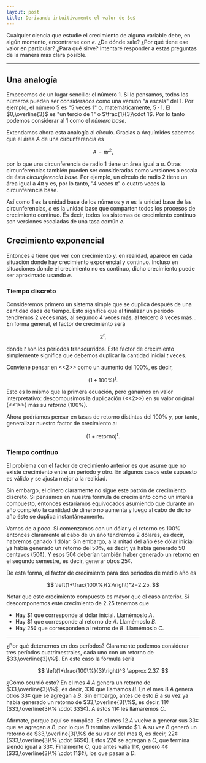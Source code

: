 ```yaml
---
layout: post
title: Derivando intuitivamente el valor de $e$
---
```


Cualquier ciencia que estudie el crecimiento de alguna variable debe, en algún momento, encontrarse con $e$. ¿De dónde sale? ¿Por qué tiene ese valor en particular? ¿Para qué sirve? Intentaré responder a estas preguntas de la manera más clara posible.

-----

## Una analogía

Empecemos de un lugar sencillo: el número $1$. Si lo pensamos, todos los números pueden ser considerados como una versión "a escala" del $1$. Por ejemplo, el número 5 es "5 veces 1" o, matemáticamente, $5\cdot 1$. El $0,\overline{3}$ es "un tercio de 1" o $\frac{1}{3}\cdot 1$. Por lo tanto podemos considerar al $1$ como el *número base*.

Extendamos ahora esta analogía al círculo. Gracias a Arquímides sabemos que el área $A$ de una circunferencia es

$$
	A=\pi r^2,
$$

por lo que una circunferencia de radio 1 tiene un área igual a $\pi$. Otras circunferencias también pueden ser consideradas como versiones a escala de ésta *circunferencia base*. Por ejemplo, un círculo de radio 2 tiene un área igual a $4\pi$ y es, por lo tanto, "4 veces $\pi$" o cuatro veces la circunferencia base.

Así como $1$ es la unidad base de los números y $\pi$ es la unidad base de las circunferencias, $e$ es la unidad base que comparten todos los procesos de crecimiento continuo. Es decir, todos los sistemas de crecimiento continuo son versiones escaladas de una tasa común $e$.

## Crecimiento exponencial

Entonces $e$ tiene que ver con crecimiento y, en realidad, aparece en cada situación donde hay crecimiento exponencial y continuo. Incluso en situaciones donde el crecimiento no es continuo, dicho crecimiento puede ser aproximado usando $e$.

### Tiempo discreto

Consideremos primero un sistema simple que se duplica después de una cantidad dada de tiempo. Esto significa que al finalizar un período tendremos 2 veces más, al segundo 4 veces más, al tercero 8 veces más... En forma general, el factor de crecimiento será

$$
	2^t,
$$

donde $t$ son los períodos transcurridos. Este factor de crecimiento simplemente significa que debemos duplicar la cantidad inicial $t$ veces.

Conviene pensar en <<$2$>> como un aumento del $100\%$, es decir,

$$
	(1+100\%)^t.
$$

Esto es lo mismo que la primera ecuación, pero ganamos en valor interpretativo: descompusimos la duplicación (<<2>>) en su valor original (<<1>>) más su *retorno* ($100\%$).

Ahora podríamos pensar en tasas de retorno distintas del $100\%$ y, por tanto, generalizar nuestro factor de crecimiento a:

$$
	(1+\text{retorno})^t.
$$

### Tiempo continuo

El problema con el factor de crecimiento anterior es que asume que no existe crecimiento entre un período y otro. En algunos casos este supuesto es válido y se ajusta mejor a la realidad.

Sin embargo, el dinero claramente no sigue este patrón de crecimiento discreto. Si pensamos en nuestra fórmula de crecimiento como un interés compuesto, entonces estaríamos equivocados asumiendo que durante un año completo la cantidad de dinero no aumenta y luego al cabo de dicho año éste se duplica instantáneamente.

Vamos de a poco. Si comenzamos con un dólar y el retorno es $100\%$ entonces claramente al cabo de un año tendremos $2$ dólares, es decir, habremos ganado $1$ dólar. Sin embargo, a la mitad del año ése dólar inicial ya había generado un retorno del $50\%$, es decir, ya había generado $50$ centavos ($50$&#162;). Y esos $50$&#162; deberían también haber generado un retorno en el segundo semestre, es decir, generar otros $25$&#162;.

De esta forma, el factor de crecimiento para dos períodos de medio año es

$$
	\left(1+\frac{100\%}{2}\right)^2=2.25.
$$

Notar que este crecimiento compuesto es mayor que el caso anterior. Si descomponemos este crecimiento de $2.25$ tenemos que

- Hay <span class="tex2jax_ignore">$1</span> que corresponde al dólar inicial. Llamémoslo $A$.
- Hay <span class="tex2jax_ignore">$1</span> que corresponde al retorno de $A$. Llamémoslo $B$.
- Hay 25&#162; que corresponden al retorno de $B$. Llamémoslo $C$.

-----

¿Por qué detenernos en dos períodos? Claramente podemos considerar tres períodos cuatrimestrales, cada uno con un retorno de $33,\overline{3}\%$. En este caso la fórmula sería

$$
	\left(1+\frac{100\%}{3}\right)^3 \approx 2.37.
$$

¿Cómo ocurrió esto? En el mes 4 $A$ genera un retorno de $33,\overline{3}\%$, es decir, 33&#162; que llamamos $B$. En el mes 8 $A$ genera otros 33&#162; que se agregan a $B$. Sin embargo, antes de esto $B$ a su vez ya había generado un retorno de $33,\overline{3}\%$, es decir, 11&#162; ($33,\overline{3}\% \cdot 33$&#162;). A estos 11&#162; les llamaremos $C$.

Afírmate, porque aquí se complica. En el mes 12 $A$ vuelve a generar sus 33&#162; que se agregan a $B$, por lo que $B$ termina valiendo <span class="tex2jax_ignore">$1</span>. A su vez $B$ generó un retorno de $33,\overline{3}\%$ de su valor del mes 8, es decir, 22&#162; ($33,\overline{3}\% \cdot 66$&#162;). Estos 22&#162; se agregan a $C$, que termina siendo igual a 33&#162;. Finalmente $C$, que antes valía 11&#162;, generó 4&#162; ($33,\overline{3}\% \cdot 11$&#162;), los que pasan a $D$.
